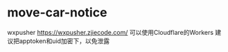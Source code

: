 # move-car-notice
wxpusher https://wxpusher.zjiecode.com/
可以使用Cloudflare的Workers
建议把apptoken和uid加密下，以免泄露
